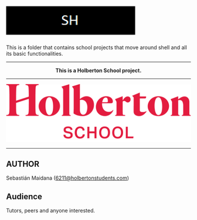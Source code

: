 ![shell](docs/shell.png "Shell")
===============================

This is a folder that contains school projects that move around shell and all its basic functionalities.

---

<div align="center"><strong>This is a Holberton School project.</strong></div>

---

![Holberton School logo](docs/holbertonschoollogo.png "Holberton School")

---

## AUTHOR

Sebastián Maidana (6211@holbertonstudents.com)

## Audience

Tutors, peers and anyone interested.
